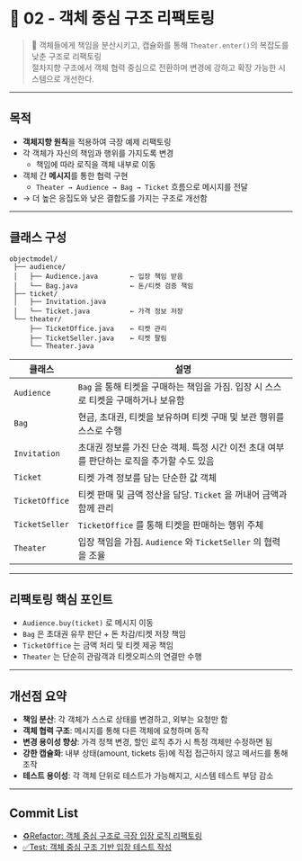 # 📄 02 - 객체 중심 구조 리팩토링

> 📌 객체들에게 책임을 분산시키고, 캡슐화를 통해 `Theater.enter()`의 복잡도를 낮춘 구조로 리팩토링  
> 절차지향 구조에서 객체 협력 중심으로 전환하며 변경에 강하고 확장 가능한 시스템으로 개선한다.

---

## 목적

- **객체지향 원칙**을 적용하여 극장 예제 리팩토링
- 각 객체가 자신의 책임과 행위를 가지도록 변경
  - 책임에 따라 로직을 객체 내부로 이동
- 객체 간 **메시지**를 통한 협력 구현
  - `Theater → Audience → Bag → Ticket` 흐름으로 메시지를 전달
- → 더 높은 응집도와 낮은 결합도를 가지는 구조로 개선함

---

## 클래스 구성

```
objectmodel/
 ├── audience/
 │   ├── Audience.java        ← 입장 책임 받음
 │   └── Bag.java             ← 돈/티켓 검증 책임
 ├── ticket/
 │   ├── Invitation.java
 │   └── Ticket.java          ← 가격 정보 저장
 └── theater/
     ├── TicketOffice.java    ← 티켓 관리
     ├── TicketSeller.java    ← 티켓 팔림
     └── Theater.java         
```

| 클래스            | 설명                                                   |
|----------------|------------------------------------------------------|
| `Audience`     | `Bag` 을 통해 티켓을 구매하는 책임을 가짐. 입장 시 스스로 티켓을 구매하거나 보유함   |
| `Bag`          | 현금, 초대권, 티켓을 보유하며 티켓 구매 및 보관 행위를 스스로 수행              |
| `Invitation`   | 초대권 정보를 가진 단순 객체. 특정 시간 이전 초대 여부를 판단하는 로직을 추가할 수도 있음 |
| `Ticket`       | 티켓 가격 정보를 담는 단순한 값 객체                                |
| `TicketOffice` | 티켓 판매 및 금액 정산을 담당. `Ticket` 을 꺼내어 금액과 함께 관리          |
| `TicketSeller` | `TicketOffice` 를 통해 티켓을 판매하는 행위 주체                   |
| `Theater`      | 입장 책임을 가짐. `Audience` 와 `TicketSeller` 의 협력을 조율      |

---

## 리팩토링 핵심 포인트

- `Audience.buy(ticket)` 로 메시지 이동
- `Bag` 은 초대권 유무 판단 + 돈 차감/티켓 저장 책임
- `TicketOffice` 는 금액 처리 및 티켓 제공 책임
- `Theater` 는 단순히 관람객과 티켓오피스의 연결만 수행

---

## 개선점 요약

- **책임 분산**: 각 객체가 스스로 상태를 변경하고, 외부는 요청만 함
- **객체 협력 구조**: 메시지를 통해 다른 객체에 요청하며 동작
- **변경 용이성 향상**: 가격 정책 변경, 할인 로직 추가 시 특정 객체만 수정하면 됨
- **강한 캡슐화**: 내부 상태(amount, tickets 등)에 직접 접근하지 않고 메서드를 통해 조작
- **테스트 용이성**: 각 객체 단위로 테스트가 가능해지고, 시스템 테스트 부담 감소

---

## Commit List
- [♻️Refactor: 객체 중심 구조로 극장 입장 로직 리팩토링](https://github.com/jane1721/object-theater/commit/27105e2)
- [✅Test: 객체 중심 구조 기반 입장 테스트 작성](https://github.com/jane1721/object-theater/commit/b2dde91)